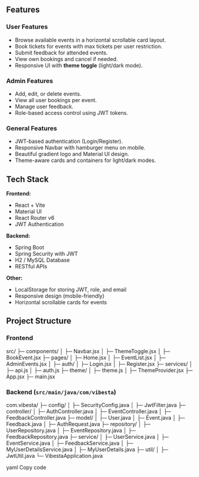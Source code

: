 ## Features

### User Features
- Browse available events in a horizontal scrollable card layout.  
- Book tickets for events with max tickets per user restriction.  
- Submit feedback for attended events.  
- View own bookings and cancel if needed.  
- Responsive UI with **theme toggle** (light/dark mode).  

### Admin Features
- Add, edit, or delete events.  
- View all user bookings per event.  
- Manage user feedback.  
- Role-based access control using JWT tokens.  

### General Features
- JWT-based authentication (Login/Register).  
- Responsive Navbar with hamburger menu on mobile.  
- Beautiful gradient logo and Material UI design.  
- Theme-aware cards and containers for light/dark modes.  


## Tech Stack

**Frontend:**  
- React + Vite  
- Material UI  
- React Router v6  
- JWT Authentication  

**Backend:**  
- Spring Boot  
- Spring Security with JWT  
- H2 / MySQL Database  
- RESTful APIs  

**Other:**  
- LocalStorage for storing JWT, role, and email  
- Responsive design (mobile-friendly)  
- Horizontal scrollable cards for events  

## Project Structure

### Frontend 
src/
├─ components/
│ ├─ Navbar.jsx
│ ├─ ThemeToggle.jsx
│ ├─ BookEvent.jsx
├─ pages/
│ ├─ Home.jsx
│ ├─ EventList.jsx
│ ├─ AdminEvents.jsx
│ ├─ auth/
│ ├─ Login.jsx
│ ├─ Register.jsx
├─ services/
│ ├─ api.js
│ ├─ auth.js
├─ theme/
│ ├─ theme.js
│ ├─ ThemeProvider.jsx
├─ App.jsx
├─ main.jsx



### Backend (`src/main/java/com/vibesta`)
com.vibesta/
├─ config/
│ ├─ SecurityConfig.java
│ ├─ JwtFilter.java
├─ controller/
│ ├─ AuthController.java
│ ├─ EventController.java
│ ├─ FeedbackController.java
├─ model/
│ ├─ User.java
│ ├─ Event.java
│ ├─ Feedback.java
│ ├─ AuthRequest.java
├─ repository/
│ ├─ UserRepository.java
│ ├─ EventRepository.java
│ ├─ FeedbackRepository.java
├─ service/
│ ├─ UserService.java
│ ├─ EventService.java
│ ├─ FeedbackService.java
│ ├─ MyUserDetailsService.java
│ ├─ MyUserDetails.java
├─ util/
│ ├─ JwtUtil.java
└─ VibestaApplication.java

yaml
Copy code
